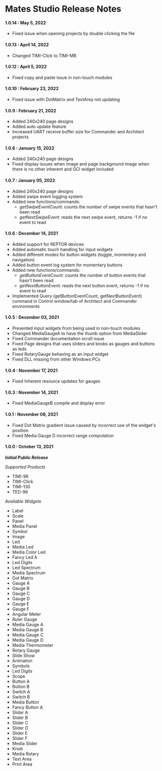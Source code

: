 # Mates Studio Release Notes

#### 1.0.14 : May 5, 2022

- Fixed issue when opening projects by double clicking the file

#### 1.0.13 : April 14, 2022

- Changed TIMI-Click to TIMI-MB

#### 1.0.12 : April 5, 2022

- Fixed copy and paste issue in non-touch modules

#### 1.0.10 : February 23, 2022

- Fixed issue with DotMatrix and TextArea not updating

#### 1.0.9 : February 21, 2022

- Added 240x240 page designs
- Added auto update feature
- Increased UART receive buffer size for Commander and Architect projects

#### 1.0.8 : January 15, 2022

- Added 240x240 page designs
- Fixed display issues when image and page background image when there is no other inherent and GCI widget included

#### 1.0.7 : January 05, 2022

- Added 240x240 page designs
- Added swipe event logging system
- Added new functions/commands:
  - *getSwipeEventCount*: counts the number of swipe events that hasn't been read
  - *getNextSwipeEvent*: reads the next swipe event, returns -1 if no event to read

#### 1.0.6 : December 14, 2021

- Added support for REPTOR devices
- Added automatic touch handling for input widgets
- Added different modes for button widgets (toggle, momentary and navigation)
- Added button event log system for momentary buttons
- Added new functions/commands:
  - *getButtonEventCount*: counts the number of button events that hasn't been read
  - *getNextButtonEvent*: reads the next button event, returns -1 if no event to read
- Implemented Query (getButtonEventCount, getNextButtonEvent) command in Control window/tab of Architect and Commander environments

#### 1.0.5 : December 03, 2021

- Prevented input widgets from being used in non-touch modules
- Changed MediaGaugeA to have the thumb option from MediaSlider
- Fixed Commander documentation scroll issue
- Fixed Page designs that uses sliders and knobs as gauges and buttons as leds
- Fixed RotaryGauge behaving as an input widget
- Fixed DLL missing from other Windows PCs

#### 1.0.4 : November 17, 2021

- Fixed Inherent resource updates for gauges

#### 1.0.3 : November 14, 2021

- Fixed MediaGaugeB compile and display error

#### 1.0.1 : November 08, 2021

- Fixed Dot Matrix gradient issue caused by incorrect use of the widget's position
- Fixed Media Gauge D incorrect range computation

#### 1.0.0 : October 13, 2021

**_Initial Public Release_**

*Supported Products*
- TIMI-96
- TIMI-Click
- TIMI-130
- TED-96

*Available Widgets*
- Label
- Scale
- Panel
- Media Panel
- Symbol
- Image
- Led
- Media Led
- Media Color Led
- Fancy Led A
- Led Digits
- Led Spectrum
- Media Spectrum
- Dot Matrix
- Gauge A
- Gauge B
- Gauge C
- Gauge D
- Gauge E
- Gauge F
- Angular Meter
- Ruler Gauge
- Media Gauge A
- Media Gauge B
- Media Gauge C
- Media Gauge D
- Media Thermometer
- Rotary Gauge
- Slide Show
- Animation
- Symbols
- Led Digits
- Scope
- Button A
- Button B
- Switch A
- Switch B
- Media Button
- Fancy Button A
- Slider A
- Slider B
- Slider C
- Slider D
- Slider E
- Slider F
- Media Slider
- Knob
- Media Rotary
- Text Area
- Print Area
